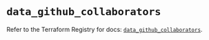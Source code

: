 # `data_github_collaborators`

Refer to the Terraform Registry for docs: [`data_github_collaborators`](https://registry.terraform.io/providers/integrations/github/6.2.2/docs/data-sources/collaborators).

